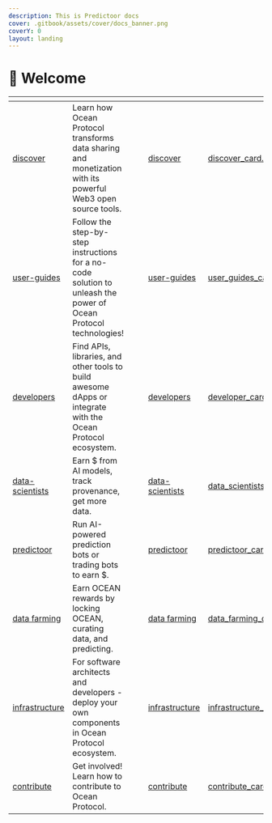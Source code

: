 ```yaml
---
description: This is Predictoor docs
cover: .gitbook/assets/cover/docs_banner.png
coverY: 0
layout: landing
---
```


# 👋 Welcome

<table data-view="cards">
  <thead>
    <tr>
      <th data-type="content-ref"></th>
      <th></th>
      <th data-hidden data-type="files"></th>
      <th data-hidden data-type="files"></th>
      <th data-hidden data-card-target data-type="content-ref"></th>
      <th data-hidden data-card-cover data-type="files"></th>
    </tr>
  </thead>
  <tbody>
    <tr>
      <td><a href="discover/">discover</a></td>
      <td>Learn how Ocean Protocol transforms data sharing and monetization with its powerful Web3 open source tools.</td>
      <td></td>
      <td></td>
      <td><a href="discover/">discover</a></td>
      <td><a href=".gitbook/assets/cover/discover_card.png">discover_card.png</a></td>
    </tr>
    <tr>
      <td><a href="user-guides/">user-guides</a></td>
      <td>Follow the step-by-step instructions for a no-code solution to unleash the power of Ocean Protocol technologies!</td>
      <td></td>
      <td></td>
      <td><a href="user-guides/">user-guides</a></td>
      <td><a href=".gitbook/assets/cover/user_guides_card.png">user_guides_card.png</a></td>
    </tr>
    <tr>
      <td><a href="developers/">developers</a></td>
      <td>Find APIs, libraries, and other tools to build awesome dApps or integrate with the Ocean Protocol ecosystem.</td>
      <td></td>
      <td></td>
      <td><a href="developers/">developers</a></td>
      <td><a href=".gitbook/assets/cover/developer_card.png">developer_card.png</a></td>
    </tr>
    <tr>
      <td><a href="data-scientists/">data-scientists</a></td>
      <td>Earn $ from AI models, track provenance, get more data.</td>
      <td></td>
      <td></td>
      <td><a href="data-scientists/">data-scientists</a></td>
      <td><a href=".gitbook/assets/cover/data_scientists_card.png">data_scientists_card.png</a></td>
    </tr>
    <tr>
      <td><a href="predictoor/">predictoor</a></td>
      <td>Run AI-powered prediction bots or trading bots to earn $.</td>
      <td></td>
      <td></td>
      <td><a href="predictoor/">predictoor</a></td>
      <td><a href=".gitbook/assets/cover/predictoor_card.jpg">predictoor_card.jpg</a></td>
    </tr>
    <tr>
      <td><a href="data-farming/">data farming</a></td>
      <td>Earn OCEAN rewards by locking OCEAN, curating data, and predicting.</td>
      <td></td>
      <td></td>
      <td><a href="data-farming/">data farming</a></td>
      <td><a href=".gitbook/assets/cover/data_farming_card.png">data_farming_card.png</a></td>
    </tr>
    <tr>
      <td><a href="infrastructure/">infrastructure</a></td>
      <td>For software architects and developers - deploy your own components in Ocean Protocol ecosystem.</td>
      <td></td>
      <td></td>
      <td><a href="infrastructure/">infrastructure</a></td>
      <td><a href=".gitbook/assets/cover/infrastructure_card.png">infrastructure_card.png</a></td>
    </tr>
    <tr>
      <td><a href="contribute/">contribute</a></td>
      <td>Get involved! Learn how to contribute to Ocean Protocol.</td>
      <td></td>
      <td></td>
      <td><a href="contribute/">contribute</a></td>
      <td><a href=".gitbook/assets/cover/contribute_card.png">contribute_card.png</a></td>
    </tr>
  </tbody>
</table>